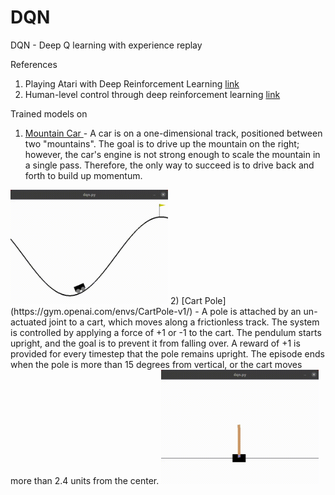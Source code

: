 # DQN

DQN - Deep Q learning with experience replay

References
1) Playing Atari with Deep Reinforcement Learning [link](https://www.cs.toronto.edu/~vmnih/docs/dqn.pdf)
2) Human-level control through deep reinforcement learning [link](https://web.stanford.edu/class/psych209/Readings/MnihEtAlHassibis15NatureControlDeepRL.pdf)

Trained models on
1) [Mountain Car ](https://gym.openai.com/envs/MountainCar-v0/) - A car is on a one-dimensional track, positioned between two "mountains". The goal is to drive up the mountain on the right; however, the car's engine is not strong enough to scale the mountain in a single pass. Therefore, the only way to succeed is to drive back and forth to build up momentum.
<img src="media/mountain_car_v0_trained.gif" width="50%" height="50%" class="center"/>
2) [Cart Pole](https://gym.openai.com/envs/CartPole-v1/) - A pole is attached by an un-actuated joint to a cart, which moves along a frictionless track. The system is controlled by applying a force of +1 or -1 to the cart. The pendulum starts upright, and the goal is to prevent it from falling over. A reward of +1 is provided for every timestep that the pole remains upright. The episode ends when the pole is more than 15 degrees from vertical, or the cart moves more than 2.4 units from the center.
<img src="media/cartpole_v1_trained.gif" width="50%" height="50%" class="center"/>
